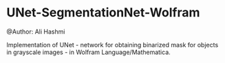 # UNet-SegmentationNet-Wolfram

@Author: Ali Hashmi

Implementation of UNet - network for obtaining binarized mask for objects in grayscale images - in Wolfram Language/Mathematica.
